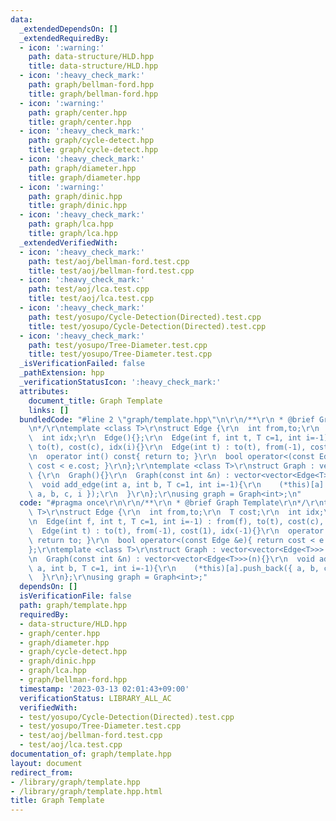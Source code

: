 ```yaml
---
data:
  _extendedDependsOn: []
  _extendedRequiredBy:
  - icon: ':warning:'
    path: data-structure/HLD.hpp
    title: data-structure/HLD.hpp
  - icon: ':heavy_check_mark:'
    path: graph/bellman-ford.hpp
    title: graph/bellman-ford.hpp
  - icon: ':warning:'
    path: graph/center.hpp
    title: graph/center.hpp
  - icon: ':heavy_check_mark:'
    path: graph/cycle-detect.hpp
    title: graph/cycle-detect.hpp
  - icon: ':heavy_check_mark:'
    path: graph/diameter.hpp
    title: graph/diameter.hpp
  - icon: ':warning:'
    path: graph/dinic.hpp
    title: graph/dinic.hpp
  - icon: ':heavy_check_mark:'
    path: graph/lca.hpp
    title: graph/lca.hpp
  _extendedVerifiedWith:
  - icon: ':heavy_check_mark:'
    path: test/aoj/bellman-ford.test.cpp
    title: test/aoj/bellman-ford.test.cpp
  - icon: ':heavy_check_mark:'
    path: test/aoj/lca.test.cpp
    title: test/aoj/lca.test.cpp
  - icon: ':heavy_check_mark:'
    path: test/yosupo/Cycle-Detection(Directed).test.cpp
    title: test/yosupo/Cycle-Detection(Directed).test.cpp
  - icon: ':heavy_check_mark:'
    path: test/yosupo/Tree-Diameter.test.cpp
    title: test/yosupo/Tree-Diameter.test.cpp
  _isVerificationFailed: false
  _pathExtension: hpp
  _verificationStatusIcon: ':heavy_check_mark:'
  attributes:
    document_title: Graph Template
    links: []
  bundledCode: "#line 2 \"graph/template.hpp\"\n\r\n/**\r\n * @brief Graph Template\r\
    \n*/\r\ntemplate <class T>\r\nstruct Edge {\r\n  int from,to;\r\n  T cost;\r\n\
    \  int idx;\r\n  Edge(){};\r\n  Edge(int f, int t, T c=1, int i=-1) : from(f),\
    \ to(t), cost(c), idx(i){}\r\n  Edge(int t) : to(t), from(-1), cost(1), idx(-1){}\r\
    \n  operator int() const{ return to; }\r\n  bool operator<(const Edge &e){ return\
    \ cost < e.cost; }\r\n};\r\ntemplate <class T>\r\nstruct Graph : vector<vector<Edge<T>>>\
    \ {\r\n  Graph(){}\r\n  Graph(const int &n) : vector<vector<Edge<T>>>(n){}\r\n\
    \  void add_edge(int a, int b, T c=1, int i=-1){\r\n    (*this)[a].push_back({\
    \ a, b, c, i });\r\n  }\r\n};\r\nusing graph = Graph<int>;\n"
  code: "#pragma once\r\n\r\n/**\r\n * @brief Graph Template\r\n*/\r\ntemplate <class\
    \ T>\r\nstruct Edge {\r\n  int from,to;\r\n  T cost;\r\n  int idx;\r\n  Edge(){};\r\
    \n  Edge(int f, int t, T c=1, int i=-1) : from(f), to(t), cost(c), idx(i){}\r\n\
    \  Edge(int t) : to(t), from(-1), cost(1), idx(-1){}\r\n  operator int() const{\
    \ return to; }\r\n  bool operator<(const Edge &e){ return cost < e.cost; }\r\n\
    };\r\ntemplate <class T>\r\nstruct Graph : vector<vector<Edge<T>>> {\r\n  Graph(){}\r\
    \n  Graph(const int &n) : vector<vector<Edge<T>>>(n){}\r\n  void add_edge(int\
    \ a, int b, T c=1, int i=-1){\r\n    (*this)[a].push_back({ a, b, c, i });\r\n\
    \  }\r\n};\r\nusing graph = Graph<int>;"
  dependsOn: []
  isVerificationFile: false
  path: graph/template.hpp
  requiredBy:
  - data-structure/HLD.hpp
  - graph/center.hpp
  - graph/diameter.hpp
  - graph/cycle-detect.hpp
  - graph/dinic.hpp
  - graph/lca.hpp
  - graph/bellman-ford.hpp
  timestamp: '2023-03-13 02:01:43+09:00'
  verificationStatus: LIBRARY_ALL_AC
  verifiedWith:
  - test/yosupo/Cycle-Detection(Directed).test.cpp
  - test/yosupo/Tree-Diameter.test.cpp
  - test/aoj/bellman-ford.test.cpp
  - test/aoj/lca.test.cpp
documentation_of: graph/template.hpp
layout: document
redirect_from:
- /library/graph/template.hpp
- /library/graph/template.hpp.html
title: Graph Template
---
```

